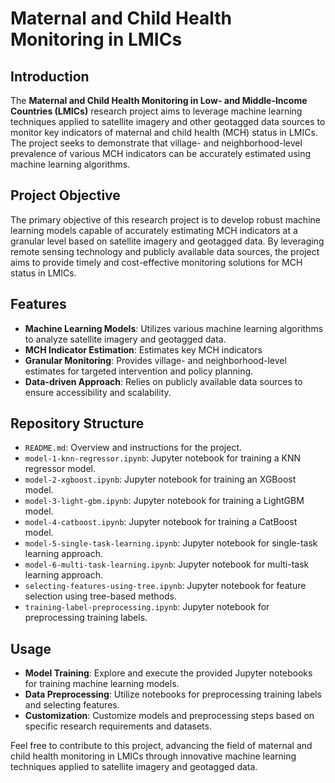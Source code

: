 # Maternal and Child Health Monitoring in LMICs

## Introduction

The **Maternal and Child Health Monitoring in Low- and Middle-Income Countries (LMICs)** research project aims to leverage machine learning techniques applied to satellite imagery and other geotagged data sources to monitor key indicators of maternal and child health (MCH) status in LMICs. The project seeks to demonstrate that village- and neighborhood-level prevalence of various MCH indicators can be accurately estimated using machine learning algorithms.

## Project Objective

The primary objective of this research project is to develop robust machine learning models capable of accurately estimating MCH indicators at a granular level based on satellite imagery and geotagged data. By leveraging remote sensing technology and publicly available data sources, the project aims to provide timely and cost-effective monitoring solutions for MCH status in LMICs.

## Features

- **Machine Learning Models**: Utilizes various machine learning algorithms to analyze satellite imagery and geotagged data.
- **MCH Indicator Estimation**: Estimates key MCH indicators
- **Granular Monitoring**: Provides village- and neighborhood-level estimates for targeted intervention and policy planning.
- **Data-driven Approach**: Relies on publicly available data sources to ensure accessibility and scalability.

## Repository Structure

- `README.md`: Overview and instructions for the project.
- `model-1-knn-regressor.ipynb`: Jupyter notebook for training a KNN regressor model.
- `model-2-xgboost.ipynb`: Jupyter notebook for training an XGBoost model.
- `model-3-light-gbm.ipynb`: Jupyter notebook for training a LightGBM model.
- `model-4-catboost.ipynb`: Jupyter notebook for training a CatBoost model.
- `model-5-single-task-learning.ipynb`: Jupyter notebook for single-task learning approach.
- `model-6-multi-task-learning.ipynb`: Jupyter notebook for multi-task learning approach.
- `selecting-features-using-tree.ipynb`: Jupyter notebook for feature selection using tree-based methods.
- `training-label-preprocessing.ipynb`: Jupyter notebook for preprocessing training labels.

## Usage

- **Model Training**: Explore and execute the provided Jupyter notebooks for training machine learning models.
- **Data Preprocessing**: Utilize notebooks for preprocessing training labels and selecting features.
- **Customization**: Customize models and preprocessing steps based on specific research requirements and datasets.

Feel free to contribute to this project, advancing the field of maternal and child health monitoring in LMICs through innovative machine learning techniques applied to satellite imagery and geotagged data.
